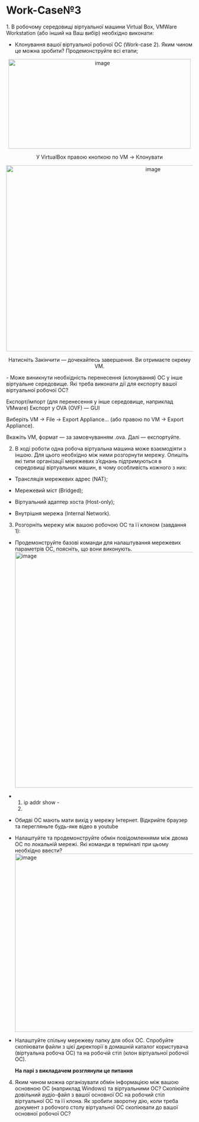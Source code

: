 <h1>Work-Case№3</h1>  
1. В робочому середовищі віртуальної машини Virtual Box, VMWare Workstation (або інший на Ваш вибір) необхідно виконати:  

- Клонування вашої віртуальної робочої ОС (Work-case 2). Яким чином це можна зробити? Продемонструйте всі етапи;
<p align="center"><img width="492" height="242" alt="image" src="https://github.com/user-attachments/assets/881fbd07-fbfd-4bdd-ab90-70ff1f27d201" /></p>
<p align="center">У VirtualBox правою кнопкою по VM → Клонувати</p>
<p align="center"><img width="777" height="503" alt="image" src="https://github.com/user-attachments/assets/f49ef1b8-e329-45fc-a13c-8921fd503d2b" /></p>
<p align="center">Натисніть Закінчити — дочекайтесь завершення. Ви отримаєте окрему VM.</p>
- Може виникнути необхідність перенесення (клонування) ОС у інше віртуальне середовище. Які треба виконати дії для експорту вашої віртуальної робочої ОС?

  Експорт/імпорт (для перенесення у інше середовище, наприклад VMware)
Експорт у OVA (OVF) — GUI

Виберіть VM → File → Export Appliance... (або правою по VM → Export Appliance).

Вкажіть VM, формат — за замовчуванням .ova. Далі — експортуйте.

2. В ході роботи одна робоча віртуальна машина може взаємодіяти з іншою. Для цього необхідно між ними розгорнути мережу. Опишіть які типи організації мережевих з’єднань підтримуються в середовищі віртуальних машин, в чому особливість кожного з них:
   
- Трансляція мережевих адрес (NAT);
  
- Мережевий міст (Bridged);
  
- Віртуальний адаптер хоста (Host-only);
  
- Внутрішня мережа (Internal Network).
  
3. Розгорніть мережу між вашою робочою ОС та її клоном (завдання 1):
   
- Продемонструйте базові команди для налаштування мережевих параметрів ОС, поясніть, що вони виконують.
  <img width="1836" height="637" alt="image" src="https://github.com/user-attachments/assets/f8ce2118-511b-4a06-b4f4-66f18c6b6e60" />
- 1) ip addr show -
  2) 
- Обидві ОС мають мати вихід у мережу Інтернет. Відкрийте браузер та перегляньте будь-яке відео в youtube
  
- Налаштуйте та продемонструйте обмін повідомленнями між двома ОС по локальній мережі. Які команди в терміналі при цьому необхідно ввести?
  <img width="1601" height="482" alt="image" src="https://github.com/user-attachments/assets/90938785-4a1c-466a-b954-3abae3b01659" />

- Налаштуйте спільну мережеву папку для обох ОС. Спробуйте скопіювати файли з цієї директорії в домашній каталог користувача (віртуальна робоча ОС) та на робочій стіл (клон віртуальної робочої ОС).
  
  **На парі з викладачем розглянули це питання**
  
4. Яким чином можна організувати обмін інформацією між вашою основною ОС (наприклад Windows) та віртуальними ОС? Скопіюйте довільний аудіо-файл з вашої основної ОС на робочий стіл віртуальної ОС та її клона. Як зробити зворотну дію, коли треба документ з робочого столу віртуальної ОС скопіювати до вашої основної робочої ОС?
